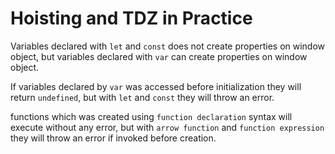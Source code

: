 # Hoisting and TDZ in Practice

Variables declared with `let` and `const` does not create properties on window object, but variables declared with `var` can create properties on window object.

If variables declared by `var` was accessed before initialization they will return `undefined`, but with `let` and `const` they will throw an error.

functions which was created using `function declaration` syntax will execute without any error, but with `arrow function` and `function expression` they will throw an error if invoked before creation.
